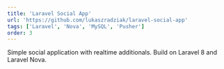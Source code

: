 ```yaml
---
title: 'Laravel Social App'
url: 'https://github.com/lukaszradziak/laravel-social-app'
tags: ['Laravel', 'Nova', 'MySQL', 'Pusher']
order: 3
---
```


Simple social application with realtime additionals. Build on Laravel 8 and Laravel Nova.
